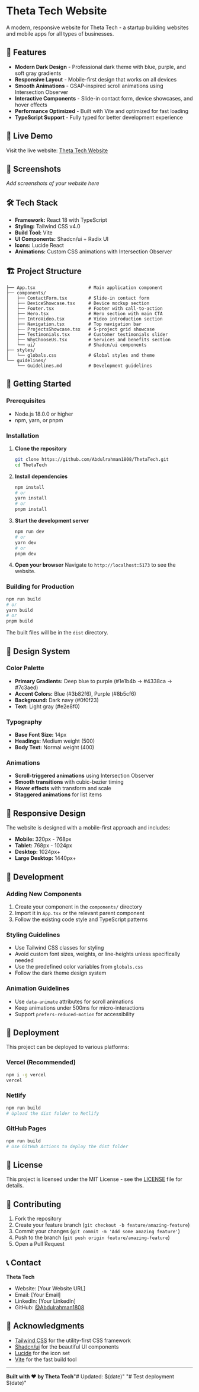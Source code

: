 # Theta Tech Website

A modern, responsive website for Theta Tech - a startup building websites and mobile apps for all types of businesses.

## 🌟 Features

- **Modern Dark Design** - Professional dark theme with blue, purple, and soft gray gradients
- **Responsive Layout** - Mobile-first design that works on all devices
- **Smooth Animations** - GSAP-inspired scroll animations using Intersection Observer
- **Interactive Components** - Slide-in contact form, device showcases, and hover effects
- **Performance Optimized** - Built with Vite and optimized for fast loading
- **TypeScript Support** - Fully typed for better development experience

## 🚀 Live Demo

Visit the live website: [Theta Tech Website](https://your-deployment-url.com)

## 📸 Screenshots

*Add screenshots of your website here*

## 🛠️ Tech Stack

- **Framework:** React 18 with TypeScript
- **Styling:** Tailwind CSS v4.0
- **Build Tool:** Vite
- **UI Components:** Shadcn/ui + Radix UI
- **Icons:** Lucide React
- **Animations:** Custom CSS animations with Intersection Observer

## 🏗️ Project Structure

```
├── App.tsx                    # Main application component
├── components/
│   ├── ContactForm.tsx        # Slide-in contact form
│   ├── DeviceShowcase.tsx     # Device mockup section
│   ├── Footer.tsx             # Footer with call-to-action
│   ├── Hero.tsx               # Hero section with main CTA
│   ├── IntroVideo.tsx         # Video introduction section
│   ├── Navigation.tsx         # Top navigation bar
│   ├── ProjectsShowcase.tsx   # 5-project grid showcase
│   ├── Testimonials.tsx       # Customer testimonials slider
│   ├── WhyChooseUs.tsx        # Services and benefits section
│   └── ui/                    # Shadcn/ui components
├── styles/
│   └── globals.css            # Global styles and theme
└── guidelines/
    └── Guidelines.md          # Development guidelines
```

## 🚀 Getting Started

### Prerequisites

- Node.js 18.0.0 or higher
- npm, yarn, or pnpm

### Installation

1. **Clone the repository**
   ```bash
   git clone https://github.com/Abdulrahman1808/ThetaTech.git
   cd ThetaTech
   ```

2. **Install dependencies**
   ```bash
   npm install
   # or
   yarn install
   # or
   pnpm install
   ```

3. **Start the development server**
   ```bash
   npm run dev
   # or
   yarn dev
   # or
   pnpm dev
   ```

4. **Open your browser**
   Navigate to `http://localhost:5173` to see the website.

### Building for Production

```bash
npm run build
# or
yarn build
# or
pnpm build
```

The built files will be in the `dist` directory.

## 🎨 Design System

### Color Palette
- **Primary Gradients:** Deep blue to purple (#1e1b4b → #4338ca → #7c3aed)
- **Accent Colors:** Blue (#3b82f6), Purple (#8b5cf6)
- **Background:** Dark navy (#0f0f23)
- **Text:** Light gray (#e2e8f0)

### Typography
- **Base Font Size:** 14px
- **Headings:** Medium weight (500)
- **Body Text:** Normal weight (400)

### Animations
- **Scroll-triggered animations** using Intersection Observer
- **Smooth transitions** with cubic-bezier timing
- **Hover effects** with transform and scale
- **Staggered animations** for list items

## 📱 Responsive Design

The website is designed with a mobile-first approach and includes:

- **Mobile:** 320px - 768px
- **Tablet:** 768px - 1024px
- **Desktop:** 1024px+
- **Large Desktop:** 1440px+

## 🔧 Development

### Adding New Components

1. Create your component in the `components/` directory
2. Import it in `App.tsx` or the relevant parent component
3. Follow the existing code style and TypeScript patterns

### Styling Guidelines

- Use Tailwind CSS classes for styling
- Avoid custom font sizes, weights, or line-heights unless specifically needed
- Use the predefined color variables from `globals.css`
- Follow the dark theme design system

### Animation Guidelines

- Use `data-animate` attributes for scroll animations
- Keep animations under 500ms for micro-interactions
- Support `prefers-reduced-motion` for accessibility

## 🚀 Deployment

This project can be deployed to various platforms:

### Vercel (Recommended)
```bash
npm i -g vercel
vercel
```

### Netlify
```bash
npm run build
# Upload the dist folder to Netlify
```

### GitHub Pages
```bash
npm run build
# Use GitHub Actions to deploy the dist folder
```

## 📄 License

This project is licensed under the MIT License - see the [LICENSE](LICENSE) file for details.

## 🤝 Contributing

1. Fork the repository
2. Create your feature branch (`git checkout -b feature/amazing-feature`)
3. Commit your changes (`git commit -m 'Add some amazing feature'`)
4. Push to the branch (`git push origin feature/amazing-feature`)
5. Open a Pull Request

## 📞 Contact

**Theta Tech**
- Website: [Your Website URL]
- Email: [Your Email]
- LinkedIn: [Your LinkedIn]
- GitHub: [@Abdulrahman1808](https://github.com/Abdulrahman1808)

## 🙏 Acknowledgments

- [Tailwind CSS](https://tailwindcss.com/) for the utility-first CSS framework
- [Shadcn/ui](https://ui.shadcn.com/) for the beautiful UI components
- [Lucide](https://lucide.dev/) for the icon set
- [Vite](https://vitejs.dev/) for the fast build tool

---

**Built with ❤️ by Theta Tech**"# Updated: $(date)" 
"# Test deployment $(date)" 
